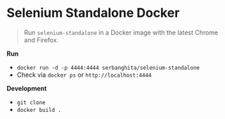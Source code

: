 # Selenium Standalone Docker
> Run `selenium-standalone` in a Docker image with the latest Chrome and Firefox.

**Run**

* `docker run -d -p 4444:4444 serbanghita/selenium-standalone`
* Check via `docker ps` or `http://localhost:4444`

**Development**

* `git clone`
* `docker build .`